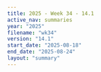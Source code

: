 ```yaml
---
title: 2025 - Week 34 - 14.1
active_nav: summaries
year: "2025"
filename: "wk34"
version: "14.1"
start_date: "2025-08-18"
end_date: "2025-08-24"
layout: "summary"
---
```


